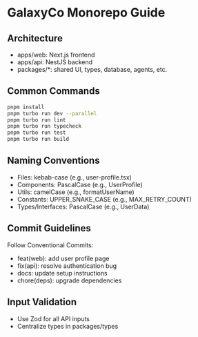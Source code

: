 # GalaxyCo Monorepo Guide

## Architecture

- apps/web: Next.js frontend
- apps/api: NestJS backend
- packages/\*: shared UI, types, database, agents, etc.

## Common Commands

```bash
pnpm install
pnpm turbo run dev --parallel
pnpm turbo run lint
pnpm turbo run typecheck
pnpm turbo run test
pnpm turbo run build
```

## Naming Conventions

- Files: kebab-case (e.g., user-profile.tsx)
- Components: PascalCase (e.g., UserProfile)
- Utils: camelCase (e.g., formatUserName)
- Constants: UPPER_SNAKE_CASE (e.g., MAX_RETRY_COUNT)
- Types/Interfaces: PascalCase (e.g., UserData)

## Commit Guidelines

Follow Conventional Commits:

- feat(web): add user profile page
- fix(api): resolve authentication bug
- docs: update setup instructions
- chore(deps): upgrade dependencies

## Input Validation

- Use Zod for all API inputs
- Centralize types in packages/types
